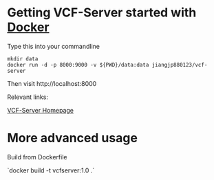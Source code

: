 # Getting VCF-Server started with [Docker](https://www.docker.com/)
<p>Type this into your commandline</p>

`mkdir data`   
`docker run -d -p 8000:9000 -v ${PWD}/data:data jiangjp880123/vcf-server`   
<p>Then visit http://localhost:8000</p>

<p>Relevant links:</p>

[VCF-Server Homepage](https://www.diseasegps.org/VCF-Server?lan=eng)


# More advanced usage
<p>Build from Dockerfile</p>
`docker build -t vcfserver:1.0 .`
